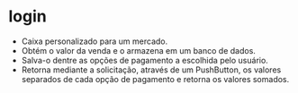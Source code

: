 # login

* Caixa personalizado para um mercado.
* Obtém o valor da venda e o armazena em um banco de dados.
* Salva-o dentre as opções de pagamento a escolhida pelo usuário.
* Retorna mediante a solicitação, através de um PushButton, os valores separados de cada opção de pagamento e retorna os valores somados.
